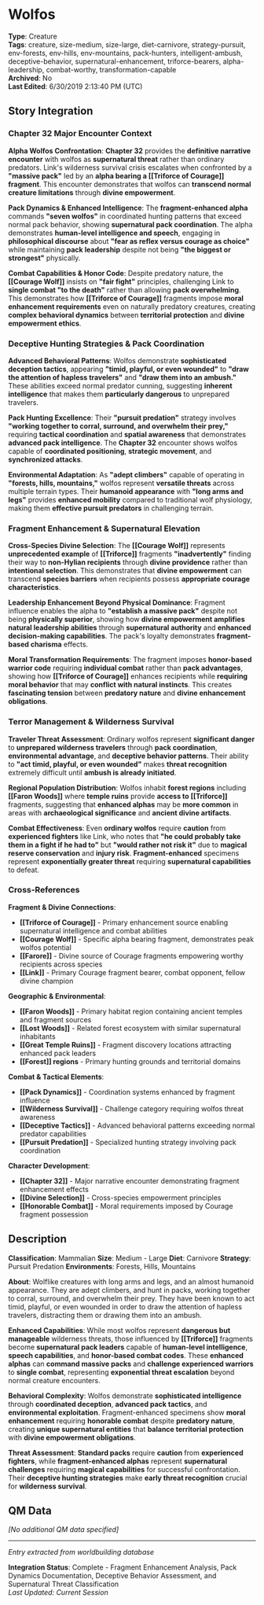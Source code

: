 # Wolfos

**Type**: Creature  
**Tags**: creature, size-medium, size-large, diet-carnivore, strategy-pursuit, env-forests, env-hills, env-mountains, pack-hunters, intelligent-ambush, deceptive-behavior, supernatural-enhancement, triforce-bearers, alpha-leadership, combat-worthy, transformation-capable  
**Archived**: No  
**Last Edited**: 6/30/2019 2:13:40 PM (UTC)

## Story Integration

### Chapter 32 Major Encounter Context
**Alpha Wolfos Confrontation**: **Chapter 32** provides the **definitive narrative encounter** with wolfos as **supernatural threat** rather than ordinary predators. Link's wilderness survival crisis escalates when confronted by a **"massive pack"** led by an **alpha bearing a [[Triforce of Courage]] fragment**. This encounter demonstrates that wolfos can **transcend normal creature limitations** through **divine empowerment**.

**Pack Dynamics & Enhanced Intelligence**: The **fragment-enhanced alpha** commands **"seven wolfos"** in coordinated hunting patterns that exceed normal pack behavior, showing **supernatural pack coordination**. The alpha demonstrates **human-level intelligence and speech**, engaging in **philosophical discourse** about **"fear as reflex versus courage as choice"** while maintaining **pack leadership** despite not being **"the biggest or strongest"** physically.

**Combat Capabilities & Honor Code**: Despite predatory nature, the **[[Courage Wolf]]** insists on **"fair fight"** principles, challenging Link to **single combat "to the death"** rather than allowing **pack overwhelming**. This demonstrates how **[[Triforce of Courage]]** fragments impose **moral enhancement requirements** even on naturally predatory creatures, creating **complex behavioral dynamics** between **territorial protection** and **divine empowerment ethics**.

### Deceptive Hunting Strategies & Pack Coordination
**Advanced Behavioral Patterns**: Wolfos demonstrate **sophisticated deception tactics**, appearing **"timid, playful, or even wounded"** to **"draw the attention of hapless travelers"** and **"draw them into an ambush."** These abilities exceed normal predator cunning, suggesting **inherent intelligence** that makes them **particularly dangerous** to unprepared travelers.

**Pack Hunting Excellence**: Their **"pursuit predation"** strategy involves **"working together to corral, surround, and overwhelm their prey,"** requiring **tactical coordination** and **spatial awareness** that demonstrates **advanced pack intelligence**. The **Chapter 32** encounter shows wolfos capable of **coordinated positioning**, **strategic movement**, and **synchronized attacks**.

**Environmental Adaptation**: As **"adept climbers"** capable of operating in **"forests, hills, mountains,"** wolfos represent **versatile threats** across multiple terrain types. Their **humanoid appearance** with **"long arms and legs"** provides **enhanced mobility** compared to traditional wolf physiology, making them **effective pursuit predators** in challenging terrain.

### Fragment Enhancement & Supernatural Elevation
**Cross-Species Divine Selection**: The **[[Courage Wolf]]** represents **unprecedented example** of **[[Triforce]]** fragments **"inadvertently"** finding their way to **non-Hylian recipients** through **divine providence** rather than **intentional selection**. This demonstrates that **divine empowerment** can transcend **species barriers** when recipients possess **appropriate courage characteristics**.

**Leadership Enhancement Beyond Physical Dominance**: Fragment influence enables the alpha to **"establish a massive pack"** despite not being **physically superior**, showing how **divine empowerment amplifies natural leadership abilities** through **supernatural authority** and **enhanced decision-making capabilities**. The pack's loyalty demonstrates **fragment-based charisma** effects.

**Moral Transformation Requirements**: The fragment imposes **honor-based warrior code** requiring **individual combat** rather than **pack advantages**, showing how **[[Triforce of Courage]]** enhances recipients while **requiring moral behavior** that may **conflict with natural instincts**. This creates **fascinating tension** between **predatory nature** and **divine enhancement obligations**.

### Terror Management & Wilderness Survival
**Traveler Threat Assessment**: Ordinary wolfos represent **significant danger** to **unprepared wilderness travelers** through **pack coordination**, **environmental advantage**, and **deceptive behavior patterns**. Their ability to **"act timid, playful, or even wounded"** makes **threat recognition** extremely difficult until **ambush is already initiated**.

**Regional Population Distribution**: Wolfos inhabit **forest regions** including **[[Faron Woods]]** where **temple ruins** provide **access to [[Triforce]]** fragments, suggesting that **enhanced alphas** may be **more common** in areas with **archaeological significance** and **ancient divine artifacts**.

**Combat Effectiveness**: Even **ordinary wolfos** require **caution** from **experienced fighters** like Link, who notes that **"he could probably take them in a fight if he had to"** but **"would rather not risk it"** due to **magical reserve conservation** and **injury risk**. **Fragment-enhanced** specimens represent **exponentially greater threat** requiring **supernatural capabilities** to defeat.

### Cross-References
**Fragment & Divine Connections**:
- **[[Triforce of Courage]]** - Primary enhancement source enabling supernatural intelligence and combat abilities
- **[[Courage Wolf]]** - Specific alpha bearing fragment, demonstrates peak wolfos potential
- **[[Farore]]** - Divine source of Courage fragments empowering worthy recipients across species
- **[[Link]]** - Primary Courage fragment bearer, combat opponent, fellow divine champion

**Geographic & Environmental**:
- **[[Faron Woods]]** - Primary habitat region containing ancient temples and fragment sources
- **[[Lost Woods]]** - Related forest ecosystem with similar supernatural inhabitants
- **[[Great Temple Ruins]]** - Fragment discovery locations attracting enhanced pack leaders
- **[[Forest]] regions** - Primary hunting grounds and territorial domains

**Combat & Tactical Elements**:
- **[[Pack Dynamics]]** - Coordination systems enhanced by fragment influence
- **[[Wilderness Survival]]** - Challenge category requiring wolfos threat awareness
- **[[Deceptive Tactics]]** - Advanced behavioral patterns exceeding normal predator capabilities
- **[[Pursuit Predation]]** - Specialized hunting strategy involving pack coordination

**Character Development**:
- **[[Chapter 32]]** - Major narrative encounter demonstrating fragment enhancement effects
- **[[Divine Selection]]** - Cross-species empowerment principles
- **[[Honorable Combat]]** - Moral requirements imposed by Courage fragment possession

## Description
**Classification**:
Mammalian
**Size**:
Medium - Large
**Diet**:
Carnivore
**Strategy**:
Pursuit Predation
**Environments**:
Forests, Hills, Mountains

**About**:
Wolflike creatures with long arms and legs, and an almost humanoid appearance. They are adept climbers, and hunt in packs, working together to corral, surround, and overwhelm their prey. They have been known to act timid, playful, or even wounded in order to draw the attention of hapless travelers, distracting them or drawing them into an ambush.

**Enhanced Capabilities**: While most wolfos represent **dangerous but manageable** wilderness threats, those influenced by **[[Triforce]]** fragments become **supernatural pack leaders** capable of **human-level intelligence**, **speech capabilities**, and **honor-based combat codes**. These **enhanced alphas** can **command massive packs** and **challenge experienced warriors** to **single combat**, representing **exponential threat escalation** beyond normal creature encounters.

**Behavioral Complexity**: Wolfos demonstrate **sophisticated intelligence** through **coordinated deception**, **advanced pack tactics**, and **environmental exploitation**. Fragment-enhanced specimens show **moral enhancement** requiring **honorable combat** despite **predatory nature**, creating **unique supernatural entities** that **balance territorial protection** with **divine empowerment obligations**.

**Threat Assessment**: **Standard packs** require **caution** from **experienced fighters**, while **fragment-enhanced alphas** represent **supernatural challenges** requiring **magical capabilities** for successful confrontation. Their **deceptive hunting strategies** make **early threat recognition** crucial for **wilderness survival**.

## QM Data
*[No additional QM data specified]*

---
*Entry extracted from worldbuilding database*

**Integration Status**: Complete - Fragment Enhancement Analysis, Pack Dynamics Documentation, Deceptive Behavior Assessment, and Supernatural Threat Classification  
*Last Updated: Current Session*
